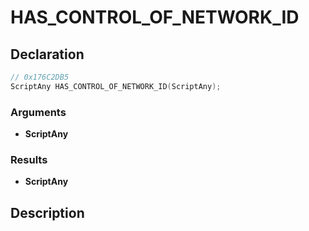 # HAS_CONTROL_OF_NETWORK_ID

## Declaration
```cpp
// 0x176C2DB5
ScriptAny HAS_CONTROL_OF_NETWORK_ID(ScriptAny);
```

### Arguments
- **ScriptAny**

### Results
- **ScriptAny**

## Description
